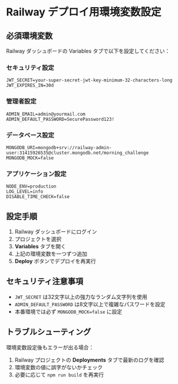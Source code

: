 # Railway デプロイ用環境変数設定

## 必須環境変数

Railway ダッシュボードの Variables タブで以下を設定してください：

### セキュリティ設定
```
JWT_SECRET=your-super-secret-jwt-key-minimum-32-characters-long
JWT_EXPIRES_IN=30d
```

### 管理者設定
```
ADMIN_EMAIL=admin@yourmail.com
ADMIN_DEFAULT_PASSWORD=SecurePassword123!
```

### データベース設定
```
MONGODB_URI=mongodb+srv://railway-admin-user:31415926535@cluster.mongodb.net/morning_challenge
MONGODB_MOCK=false
```

### アプリケーション設定
```
NODE_ENV=production
LOG_LEVEL=info
DISABLE_TIME_CHECK=false
```

## 設定手順

1. Railway ダッシュボードにログイン
2. プロジェクトを選択
3. **Variables** タブを開く
4. 上記の環境変数を一つずつ追加
5. **Deploy** ボタンでデプロイを再実行

## セキュリティ注意事項

- `JWT_SECRET` は32文字以上の強力なランダム文字列を使用
- `ADMIN_DEFAULT_PASSWORD` は8文字以上で複雑なパスワードを設定
- 本番環境では必ず `MONGODB_MOCK=false` に設定

## トラブルシューティング

環境変数設定後もエラーが出る場合：

1. Railway プロジェクトの **Deployments** タブで最新のログを確認
2. 環境変数の値に誤字がないかチェック
3. 必要に応じて `npm run build` を再実行